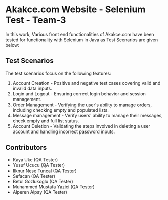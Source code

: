 # Akakce.com Website - Selenium Test - Team-3

In this work, 
Various front end functionalities of Akakce.com have been tested for functionality with Selenium in Java as Test Scenarios are given below:

## Test Scenarios
The test scenarios focus on the following features:

1. Account Creation - Positive and negative test cases covering valid and invalid data inputs.
2. Login and Logout - Ensuring correct login behavior and session management.
3. Order Management - Verifying the user's ability to manage orders, including checking empty and populated lists.
4. Message management - Verify users' ability to manage their messages, check empty and full list status.
5. Account Deletion - Validating the steps involved in deleting a user account and handling incorrect password inputs.

## Contributors
- Kaya Uke (QA Tester)
- Yusuf Ucucu (QA Tester)
- Ilknur Nese Tuncal  (QA Tester)
- Sefacan (QA Tester)
- Betul Gozlukoglu (QA Tester)
- Muhammed Mustafa Yazici (QA Tester)
- Alperen Alpay (QA Tester)
